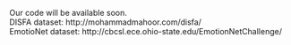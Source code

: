 <p align="left"> 
Our code will be available soon.<br>
DISFA dataset: http://mohammadmahoor.com/disfa/<br>
EmotioNet dataset: http://cbcsl.ece.ohio-state.edu/EmotionNetChallenge/<br>
</p>
